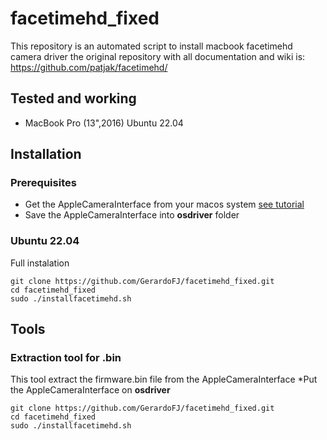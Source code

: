 # facetimehd_fixed

This repository is an automated script to install macbook facetimehd camera driver
the original repository with all documentation and wiki is:
https://github.com/patjak/facetimehd/

## Tested and working
 * MacBook Pro (13",2016) Ubuntu 22.04

## Installation

### Prerequisites

- Get the AppleCameraInterface from your macos system [see tutorial](#tools)
- Save the AppleCameraInterface into **osdriver** folder


### Ubuntu 22.04
Full instalation    

    git clone https://github.com/GerardoFJ/facetimehd_fixed.git
    cd facetimehd_fixed
    sudo ./installfacetimehd.sh
    



## Tools

### Extraction tool for .bin
This tool extract the firmware.bin file from the AppleCameraInterface
*Put the AppleCameraInterface on **osdriver**

    git clone https://github.com/GerardoFJ/facetimehd_fixed.git
    cd facetimehd_fixed
    sudo ./installfacetimehd.sh